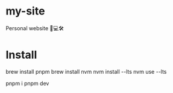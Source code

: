 # my-site
Personal website 🧑💻🛠️


# Install
brew install pnpm
brew install nvm
nvm install --lts
nvm use --lts

pnpm i
pnpm dev